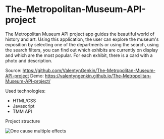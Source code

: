 # The-Metropolitan-Museum-API-project

The Metropolitan Museum API project app guides the beautiful world of history and art. Using this application, the user can explore the museum's exposition by selecting one of the departments or using the search, using the search filters, you can find out which exhibits are currently on display and which are the most popular. For each exhibit, there is a card with a photo and description.

Source: https://github.com/ValentynGenkin/The-Metropolitan-Museum-API-project
Demo: https://valentyngenkin.github.io/The-Metropolitan-Museum-API-project/

Used technologies:
- HTML/CSS
- Javascript
- TMM API

Project structure 

![One cause multiple effects](https://github.com/ValentynGenkin/The-Metropolitan-Museum-API-project/assets/125471940/eb248b3f-73ec-47dd-8fb1-0c4784f1c256)
